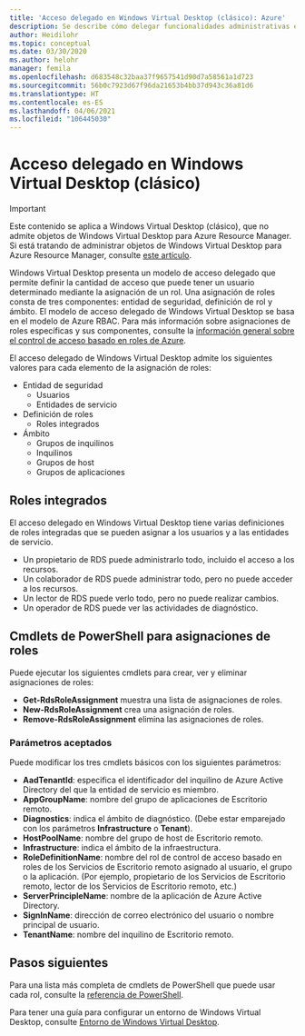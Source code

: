 ```yaml
---
title: 'Acceso delegado en Windows Virtual Desktop (clásico): Azure'
description: Se describe cómo delegar funcionalidades administrativas en una implementación de Windows Virtual Desktop (clásico) y se incluyen ejemplos.
author: Heidilohr
ms.topic: conceptual
ms.date: 03/30/2020
ms.author: helohr
manager: femila
ms.openlocfilehash: d683548c32baa37f9657541d90d7a58561a1d723
ms.sourcegitcommit: 56b0c7923d67f96da21653b4bb37d943c36a81d6
ms.translationtype: HT
ms.contentlocale: es-ES
ms.lasthandoff: 04/06/2021
ms.locfileid: "106445030"
---
```

# <a name="delegated-access-in-windows-virtual-desktop-classic"></a>Acceso delegado en Windows Virtual Desktop (clásico)

>[!IMPORTANT]
>Este contenido se aplica a Windows Virtual Desktop (clásico), que no admite objetos de Windows Virtual Desktop para Azure Resource Manager. Si está tratando de administrar objetos de Windows Virtual Desktop para Azure Resource Manager, consulte [este artículo](../delegated-access-virtual-desktop.md).

Windows Virtual Desktop presenta un modelo de acceso delegado que permite definir la cantidad de acceso que puede tener un usuario determinado mediante la asignación de un rol. Una asignación de roles consta de tres componentes: entidad de seguridad, definición de rol y ámbito. El modelo de acceso delegado de Windows Virtual Desktop se basa en el modelo de Azure RBAC. Para más información sobre asignaciones de roles específicas y sus componentes, consulte la [información general sobre el control de acceso basado en roles de Azure](../../role-based-access-control/built-in-roles.md).

El acceso delegado de Windows Virtual Desktop admite los siguientes valores para cada elemento de la asignación de roles:

* Entidad de seguridad
    * Usuarios
    * Entidades de servicio
* Definición de roles
    * Roles integrados
* Ámbito
    * Grupos de inquilinos
    * Inquilinos
    * Grupos de host
    * Grupos de aplicaciones

## <a name="built-in-roles"></a>Roles integrados

El acceso delegado en Windows Virtual Desktop tiene varias definiciones de roles integradas que se pueden asignar a los usuarios y a las entidades de servicio.

* Un propietario de RDS puede administrarlo todo, incluido el acceso a los recursos.
* Un colaborador de RDS puede administrar todo, pero no puede acceder a los recursos.
* Un lector de RDS puede verlo todo, pero no puede realizar cambios.
* Un operador de RDS puede ver las actividades de diagnóstico.

## <a name="powershell-cmdlets-for-role-assignments"></a>Cmdlets de PowerShell para asignaciones de roles

Puede ejecutar los siguientes cmdlets para crear, ver y eliminar asignaciones de roles:

* **Get-RdsRoleAssignment** muestra una lista de asignaciones de roles.
* **New-RdsRoleAssignment** crea una asignación de roles.
* **Remove-RdsRoleAssignment** elimina las asignaciones de roles.

### <a name="accepted-parameters"></a>Parámetros aceptados

Puede modificar los tres cmdlets básicos con los siguientes parámetros:

* **AadTenantId**: especifica el identificador del inquilino de Azure Active Directory del que la entidad de servicio es miembro.
* **AppGroupName**: nombre del grupo de aplicaciones de Escritorio remoto.
* **Diagnostics**: indica el ámbito de diagnóstico. (Debe estar emparejado con los parámetros **Infrastructure** o **Tenant**).
* **HostPoolName**: nombre del grupo de host de Escritorio remoto.
* **Infrastructure**: indica el ámbito de la infraestructura.
* **RoleDefinitionName**: nombre del rol de control de acceso basado en roles de los Servicios de Escritorio remoto asignado al usuario, el grupo o la aplicación. (Por ejemplo, propietario de los Servicios de Escritorio remoto, lector de los Servicios de Escritorio remoto, etc.)
* **ServerPrincipleName**: nombre de la aplicación de Azure Active Directory.
* **SignInName**: dirección de correo electrónico del usuario o nombre principal de usuario.
* **TenantName**: nombre del inquilino de Escritorio remoto.

## <a name="next-steps"></a>Pasos siguientes

Para una lista más completa de cmdlets de PowerShell que puede usar cada rol, consulte la [referencia de PowerShell](/powershell/windows-virtual-desktop/overview).

Para tener una guía para configurar un entorno de Windows Virtual Desktop, consulte [Entorno de Windows Virtual Desktop](environment-setup-2019.md).
